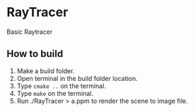 # RayTracer
Basic Raytracer

## How to build
1. Make a build folder.
2. Open terminal in the build folder location.
3. Type `cmake ..` on the terminal.
4. Type `make` on the terminal.
5. Run ./RayTracer > a.ppm to render the scene to image file.
